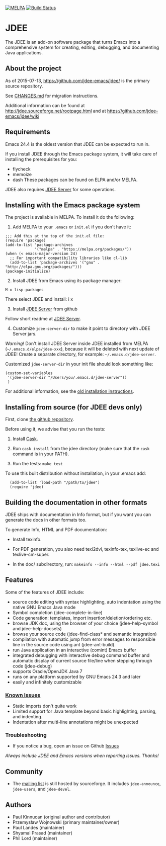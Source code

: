 [![MELPA](http://melpa.org/packages/jdee-badge.svg)](http://melpa.org/#/jdee)
[![Build Status](https://travis-ci.org/jdee-emacs/jdee.png?branch=master)](https://travis-ci.org/jdee-emacs/jdee)

# JDEE

The JDEE is an add-on software package that turns Emacs into a
comprehensive system for creating, editing, debugging, and documenting
Java applications.

## About the project

As of 2015-07-13, https://github.com/jdee-emacs/jdee/ is the primary source repository.

See [CHANGES.md](CHANGES.md) for migration instructions.

Additional information can be found at http://jdee.sourceforge.net/rootpage.html and at https://github.com/jdee-emacs/jdee/wiki

## Requirements

Emacs 24.4 is the oldest version that JDEE can be expected to run in.

If you install JDEE through the Emacs package system, it will take
care of installing the prerequisites for you:
* flycheck
* memoize
* dash
These packages can be found on ELPA and/or MELPA.

JDEE also requires [JDEE Server](http://github.com/jdee-emacs/jdee-server) for some operations.

## Installing with the Emacs package system

The project is available in MELPA. To install it do the following:
1. Add MELPA to your `.emacs` or `init.el` if you don't have it:
```emacs-lisp
;;; Add this at the top of the init.el file:
(require 'package)
(add-to-list 'package-archives
             '("melpa" . "https://melpa.org/packages/"))
(when (< emacs-major-version 24)
  ;; For important compatibility libraries like cl-lib
  (add-to-list 'package-archives '("gnu" . "http://elpa.gnu.org/packages/")))
(package-initialize)
```
2. Install JDEE from Emacs using its package manager:
```
M-x lisp-packages
```
There select JDEE and install: i x

3. Install [JDEE Server](http://github.com/jdee-emacs/jdee-server) from github

Follow short readme at [JDEE Server](http://github.com/jdee-emacs/jdee-server).

4. Customize `jdee-server-dir` to make it point to directory with JDEE Server jars.

_Warning!_ Don't install JDEE Server inside JDEE installed from MELPA (`~/.emacs.d/elpa/jdee-xxx`), because it will be deleted with next update of JDEE! Create a separate directory, for example: `~/.emacs.d/jdee-server`.

Customized `jdee-server-dir` in your init file should look something like:
```emacs-lisp
(custom-set-variables
 '(jdee-server-dir "/Users/you/.emacs.d/jdee-server"))
 )
```

For additional information, see the [old installation instructions](http://htmlpreview.github.com/?https://github.com/peterwvj/jdee/blob/master/doc/flat/install.html).

## Installing from source (for JDEE devs only)

First, clone [the github repository](https://github.com/jdee-emacs/jdee/).

Before using it, we advise that you run the tests:

1. Install [Cask](http://cask.readthedocs.io/en/latest/index.html).

2. Run ```cask install``` from the jdee directory (make sure that the
   ```cask``` command is in your PATH).

3. Run the tests: ```make test```

To use this built distribution without installation, in your .emacs add:

```emacs-lisp
  (add-to-list 'load-path "/path/to/jdee")
  (require 'jdee)
```

## Building the documentation in other formats
JDEE ships with documentation in Info format, but if you want you can generate the docs in other formats too.

To generate Info, HTML and PDF documentation:

- Install texinfo.

- For PDF generation, you also need texi2dvi, texinfo-tex, texlive-ec
  and texlive-cm-super.

- In the doc/ subdirectory, run: ```makeinfo --info --html --pdf jdee.texi```

## Features

Some of the features of JDEE include:

- source code editing with syntax highlighting, auto indentation using the
  native GNU Emacs Java mode
- Symbol completion (jdee-complete-in-line)
- Code generation: templates, import insertion/deletion/ordering
  etc.
- browse JDK doc, using the browser of your choice (jdee-help-symbol and
  jdee-help-docsets)
- browse your source code (jdee-find-class* and semantic integration)
- compilation with automatic jump from error messages to responsible line in the
  source code using ant (jdee-ant-build).
- run Java application in an interactive (comint) Emacs buffer
- integrated debugging with interactive debug command buffer and automatic
  display of current source file/line when stepping through code (jdee-debug)
- supports Oracle/OpenJDK Java 7
- runs on any platform supported by GNU Emacs 24.3 and later
- easily and infinitely customizable

### [Known Issues](https://github.com/jdee-emacs/jdee/issues)

- Static imports don't quite work
- Limited support for Java template beyond basic highlighting, parsing, and
  indenting.
- Indentation after multi-line annotations might be unexpected

### Troubleshooting

- If you notice a bug, open an issue on Github
  [Issues](https://github.com/jdee-emacs/jdee/issues)

*Always include JDEE and Emacs versions when reporting issues. Thanks!*

## Community

- The [mailing list](http://sourceforge.net/p/jdee/mailman/) is still hosted by
  sourceforge. It includes `jdee-announce`, `jdee-users`, and `jdee-devel`.

## Authors

- Paul Kinnucan (original author and contributor)
- Przemysław Wojnowski (primary maintainer/owner)
- Paul Landes (maintainer)
- Shyamal Prasad (maintainer)
- Phil Lord (maintainer)

